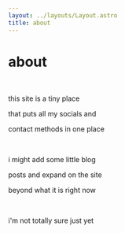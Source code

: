 ```yaml
---
layout: ../layouts/Layout.astro
title: about
---
```


<!-- Markdown Preview - https://dillinger.io/ -->

# about

<br />

this site is a tiny place

that puts all my socials and

contact methods in one place

<br />

i might add some little blog

posts and expand on the site

beyond what it is right now

<br />

i'm not totally sure just yet
